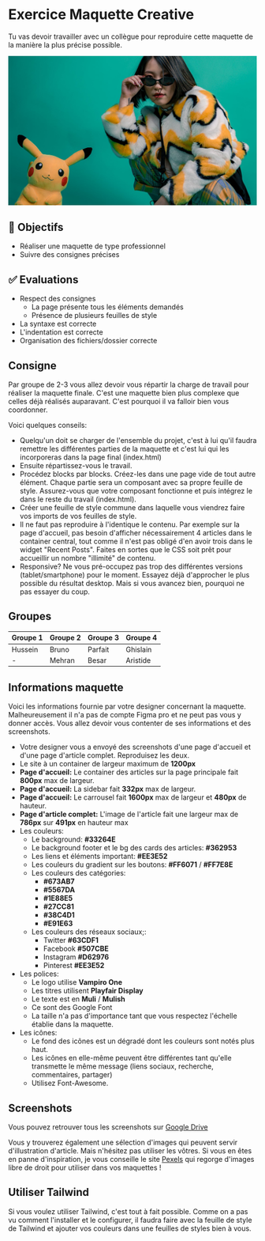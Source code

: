 # Exercice Maquette Creative

Tu vas devoir travailler avec un collègue pour reproduire cette maquette de la manière la plus précise possible.

![creative-maquette](img/11/creative.png)

## :memo: Objectifs

- Réaliser une maquette de type professionnel
- Suivre des consignes précises

## :white_check_mark: Evaluations

- Respect des consignes
  - La page présente tous les éléments demandés
  - Présence de plusieurs feuilles de style
- La syntaxe est correcte
- L'indentation est correcte
- Organisation des fichiers/dossier correcte

## Consigne

Par groupe de 2-3 vous allez devoir vous répartir la charge de travail pour réaliser la maquette finale. C'est une maquette bien plus complexe que celles déjà réalisés auparavant. C'est pourquoi il va falloir bien vous coordonner.

Voici quelques conseils:

- Quelqu'un doit se charger de l'ensemble du projet, c'est à lui qu'il faudra remettre les différentes parties de la maquette et c'est lui qui les incorporeras dans la page final (index.html)
- Ensuite répartissez-vous le travail.
- Procédez blocks par blocks. Créez-les dans une page vide de tout autre élément. Chaque partie sera un composant avec sa propre feuille de style. Assurez-vous que votre composant fonctionne et puis intégrez le dans le reste du travail (index.html).
- Créer une feuille de style commune dans laquelle vous viendrez faire vos imports de vos feuilles de style.
- Il ne faut pas reproduire à l'identique le contenu. Par exemple sur la page d'accueil, pas besoin d'afficher nécessairement 4 articles dans le container central, tout comme il n'est pas obligé d'en avoir trois dans le widget "Recent Posts". Faites en sortes que le CSS soit prêt pour accueillir un nombre "illimité" de contenu.
- Responsive? Ne vous pré-occupez pas trop des différentes versions (tablet/smartphone) pour le moment. Essayez déjà d'approcher le plus possible du résultat desktop. Mais si vous avancez bien, pourquoi ne pas essayer du coup.

## Groupes

Groupe 1 | Groupe 2 | Groupe 3 | Groupe 4
--- | --- | --- | --- 
Hussein | Bruno | Parfait | Ghislain
 \- | Mehran | Besar | Aristide

## Informations maquette

Voici les informations fournie par votre designer concernant la maquette. Malheureusement il n'a pas de compte Figma pro et ne peut pas vous y donner accès. Vous allez devoir vous contenter de ses informations et des screenshots.

- Votre designer vous a envoyé des screenshots d'une page d'accueil et d'une page d'article complet. Reproduisez les deux.
- Le site à un container de largeur maximum de **1200px**
- **Page d'accueil:** Le container des articles sur la page principale fait **800px** max de largeur.
- **Page d'accueil:** La sidebar fait **332px** max de largeur.
- **Page d'accueil:** Le carrousel fait **1600px** max de largeur et **480px** de hauteur.
- **Page d'article complet:** L'image de l'article fait une largeur max de **786px** sur **491px** en hauteur max
- Les couleurs:
  - Le background: **#33264E**
  - Le background footer et le bg des cards des articles: **#362953**
  - Les liens et éléments important: **#EE3E52**
  - Les couleurs du gradient sur les boutons: **#FF6071** / **#FF7E8E**
  - Les couleurs des catégories:
    - **#673AB7**
    - **#5567DA**
    - **#1E88E5**
    - **#27CC81**
    - **#38C4D1**
    - **#E91E63**
  - Les couleurs des réseaux sociaux;:
    - Twitter **#63CDF1**
    - Facebook **#507CBE**
    - Instagram **#D62976**
    - Pinterest **#EE3E52**
- Les polices:
  - Le logo utilise **Vampiro One**
  - Les titres utilisent **Playfair Display**
  - Le texte est en **Muli** / **Mulish**
  - Ce sont des Google Font
  - La taille n'a pas d'importance tant que vous respectez l'échelle établie dans la maquette.
- Les icônes:
  - Le fond des icônes est un dégradé dont les couleurs sont notés plus haut.
  - Les icônes en elle-même peuvent être différentes tant qu'elle transmette le même message (liens sociaux, recherche, commentaires, partager)
  - Utilisez Font-Awesome.

## Screenshots

Vous pouvez retrouver tous les screenshots sur [Google Drive](https://drive.google.com/drive/folders/1x6AU9gIeHi-FXgQAhRd5iG6twRYGevPP?usp=sharing)

Vous y trouverez également une sélection d'images qui peuvent servir d'illustration d'article. Mais n'hésitez pas utiliser les vôtres. Si vous en êtes en panne d'inspiration, je vous conseille le site [Pexels](https://www.pexels.com/fr-fr/) qui regorge d'images libre de droit pour utiliser dans vos maquettes !

## Utiliser Tailwind

Si vous voulez utiliser Tailwind, c'est tout à fait possible. Comme on a pas vu comment l'installer et le configurer, il faudra faire avec la feuille de style de Tailwind et ajouter vos couleurs dans une feuilles de styles bien à vous.
